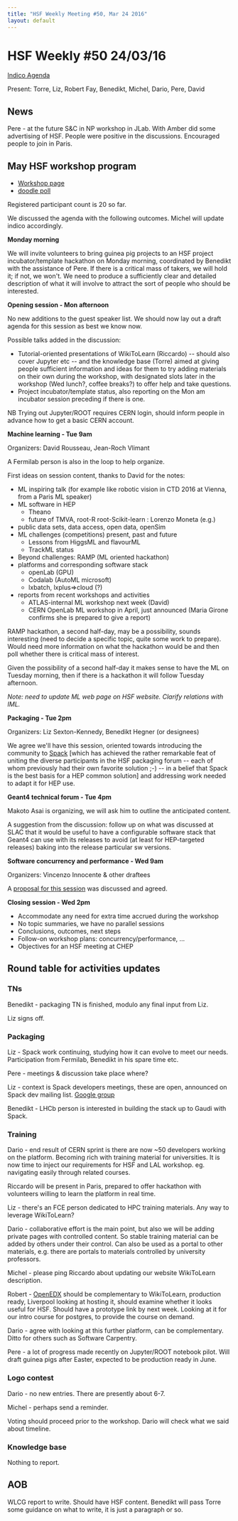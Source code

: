 ```yaml
---
title: "HSF Weekly Meeting #50, Mar 24 2016"
layout: default
---
```


# HSF Weekly #50 24/03/16

[Indico Agenda](https://indico.cern.ch/event/514104/)

Present: Torre, Liz, Robert Fay, Benedikt, Michel, Dario, Pere, David

## News

Pere - at the future S&C in NP workshop in JLab. With Amber did some advertising of HSF. People were positive
in the discussions. Encouraged people to join in Paris. 

## May HSF workshop program

- [Workshop page](https://indico.cern.ch/event/496146/)
- [doodle poll](http://doodle.com/poll/8hpxredhnci2i8xh)

Registered participant count is 20 so far.

We discussed the agenda with the following outcomes. Michel will update indico accordingly.

**Monday morning**

We will invite volunteers to bring guinea pig projects to an HSF project incubator/template hackathon on Monday morning, coordinated by Benedikt with the assistance of Pere. If there is a critical mass of takers, we will hold it; if not, we won't. We need to produce a sufficiently clear and detailed description of what it will involve to attract the sort of people who should be interested.

**Opening session - Mon afternoon**

No new additions to the guest speaker list. We should now lay out a draft agenda for this session as best we know now.

Possible talks added in the discussion:
- Tutorial-oriented presentations of WikiToLearn (Riccardo) -- should also cover Jupyter etc -- and the knowledge base (Torre) aimed at giving people sufficient information and ideas for them to try adding materials on their own during the workshop, with designated slots later in the workshop (Wed lunch?, coffee breaks?) to offer help and take questions.
- Project incubator/template status, also reporting on the Mon am incubator session preceding if there is one.

NB Trying out Jupyter/ROOT requires CERN login, should inform people in advance how to get a basic CERN account.

**Machine learning - Tue 9am**

Organizers: David Rousseau, Jean-Roch Vlimant

A Fermilab person is also in the loop to help organize.

First ideas on session content, thanks to David for the notes:

- ML inspiring talk (for example like robotic vision in CTD 2016 at Vienna, from a Paris ML speaker)
- ML software in HEP
    - Theano
    - future of TMVA, root-R root-Scikit-learn : Lorenzo Moneta (e.g.)
- public data sets, data access, open data, openSim
- ML challenges (competitions) present, past and future
    - Lessons from HiggsML and flavourML
    - TrackML status
- Beyond challenges: RAMP (ML oriented hackathon)
- platforms and corresponding software stack
    - openLab (GPU)
    - Codalab (AutoML microsoft)
    - lxbatch, lxplus=>cloud (?)
- reports from recent workshops and activities
    - ATLAS-internal ML workshop next week (David)
    - CERN OpenLab ML workshop in April, just announced (Maria Girone confirms she is prepared to give a report)

RAMP hackathon, a second half-day, may be a possibility, sounds interesting (need to decide a specific topic, quite some work to prepare). Would need more information on what the hackathon would be and then poll whether there is critical mass of interest. 

Given the possibility of a second half-day it makes sense to have the ML on Tuesday morning, then if there is a hackathon it will follow Tuesday afternoon.

*Note: need to update ML web page on HSF website. Clarify relations with IML.*

**Packaging - Tue 2pm**

Organizers: Liz Sexton-Kennedy, Benedikt Hegner (or designees)

We agree we'll have this session, oriented towards introducing the community to [Spack](https://github.com/LLNL/spack) [which has achieved the rather remarkable feat of uniting the diverse participants in the HSF packaging forum -- each of whom previously had their own favorite solution ;-) -- in a belief that Spack is the best basis for a HEP common solution] and addressing work needed to adapt it for HEP use.

**Geant4 technical forum - Tue 4pm**

Makoto Asai is organizing, we will ask him to outline the anticipated content.

A suggestion from the discussion: follow up on what was discussed at SLAC that it would be useful to have a configurable software stack that Geant4 can use with its releases to avoid (at least for HEP-targeted releases) baking into the release particular sw versions.

**Software concurrency and performance - Wed 9am**

Organizers: Vincenzo Innocente & other draftees

A [proposal for this session](https://docs.google.com/document/d/1IwY3EiTuCkUI_YXcq7-N265MzA-5iJpl87bR22vfmk0/edit?usp=sharing) was discussed and agreed.


**Closing session - Wed 2pm**

- Accommodate any need for extra time accrued during the workshop
- No topic summaries, we have no parallel sessions
- Conclusions, outcomes, next steps
- Follow-on workshop plans: concurrency/performance, ...
- Objectives for an HSF meeting at CHEP


## Round table for activities updates

### TNs

Benedikt - packaging TN is finished, modulo any final input from Liz.

Liz signs off.

### Packaging

Liz - Spack work continuing, studying how it can evolve to meet our needs. Participation from Fermilab, 
Benedikt in his spare time etc.

Pere - meetings & discussion take place where?

Liz - context is Spack developers meetings, these are open, announced on Spack dev mailing list. [Google group](https://groups.google.com/forum/#!forum/spack)

Benedikt - LHCb person is interested in building the stack up to Gaudi with Spack.

### Training 

Dario - end result of CERN sprint is there are now ~50 developers working on the platform. Becoming rich with training material for universities. It is now time to inject our requirements for HSF and LAL workshop. eg. navigating easily through related courses.

Riccardo will be present in Paris, prepared to offer hackathon with volunteers willing to learn the platform in real time.

Liz - there's an FCE person dedicated to HPC training materials. Any way to leverage WikiToLearn?

Dario - collaborative effort is the main point, but also we will be adding private pages with controlled content. So stable training material can be added by others under their control. Can also be used as a portal to other materials, e.g. there are portals to materials controlled by university professors.

Michel - please ping Riccardo about updating our website WikiToLearn description.

Robert - [OpenEDX](https://open.edx.org/) should be complementary to WikiToLearn, production ready, Liverpool looking at hosting it, should examine whether it looks useful for HSF. Should have a prototype link by next week. Looking at it for our intro course for postgres, to provide the course on demand.

Dario - agree with looking at this further platform, can be complementary. Ditto for others such as Software Carpentry. 

Pere - a lot of progress made recently on Jupyter/ROOT notebook pilot. Will draft guinea pigs after Easter, expected to be production ready in June.

### Logo contest 

Dario - no new entries. There are presently about 6-7.

Michel - perhaps send a reminder.

Voting should proceed prior to the workshop. Dario will check what we said about timeline.

### Knowledge base

Nothing to report.

## AOB

WLCG report to write. Should have HSF content. Benedikt will pass Torre some guidance on what to write, it is just a paragraph or so.

